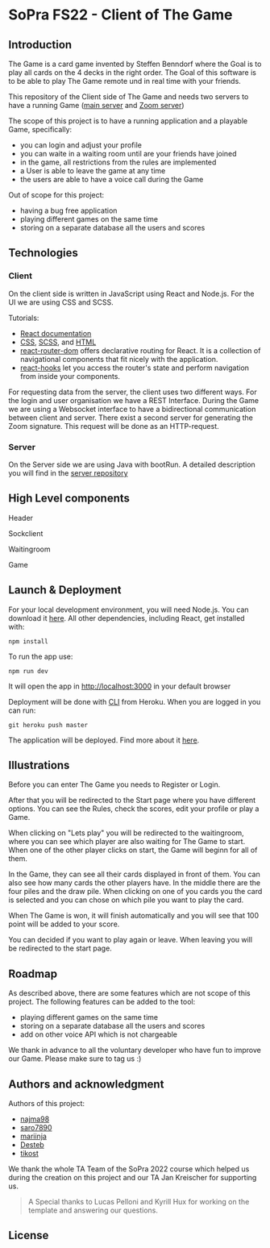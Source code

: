 # SoPra FS22 - Client of The Game

## Introduction

The Game is a card game invented by Steffen Benndorf where the Goal is to play all cards on the 4 decks in the right order.
The Goal of this software is to be able to play The Game remote und in real time with your friends.

This repository of the Client side of The Game and needs two servers to have a running Game ([main server](https://github.com/sopra-fs22-group-11/SoPra22-group11-TheGame-Server) and [Zoom server](https://zoomvideosdk-signature.herokuapp.com/))

The scope of this project is to have a running application and a playable Game, specifically:
- you can login and adjust your profile
- you can waite in a waiting room until are your friends have joined 
- in the game, all restrictions from the rules are implemented
- a User is able to leave the game at any time
- the users are able to have a voice call during the Game

Out of scope for this project:
- having a bug free application
- playing different games on the same time
- storing on a separate database all the users and scores

## Technologies

### Client

On the client side is written in JavaScript using React and Node.js. For the UI we are using CSS and SCSS.

Tutorials:

- [React documentation](https://reactjs.org/)
- [CSS](https://www.w3schools.com/Css/), [SCSS](https://sass-lang.com/documentation/syntax), and [HTML](https://www.w3schools.com/html/html_intro.asp)
- [react-router-dom](https://reacttraining.com/react-router/web/guides/quick-start) offers declarative routing for React. It is a collection of navigational components that fit nicely with the application. 
- [react-hooks](https://reactrouter.com/web/api/Hooks) let you access the router's state and perform navigation from inside your components.

For requesting data from the server, the client uses two different ways. For the login and user organisation we have a REST Interface.
During the Game we are using a Websocket interface to have a bidirectional communication between client and server. There exist a second server for generating the Zoom signature. This request will be done as an HTTP-request.


### Server

On the Server side we are using Java with bootRun. A detailed description you will find in the [server repository](https://github.com/sopra-fs22-group-11/SoPra22-group11-TheGame-Server)


## High Level components

Header

Sockclient

Waitingroom

Game



## Launch & Deployment

For your local development environment, you will need Node.js. You can download it [here](https://nodejs.org). All other dependencies, including React, get installed with:

```npm install```

To run the app use:

`npm run dev`
  
It will open the app in [http://localhost:3000](http://localhost:3000) in your default browser

Deployment will be done with [CLI](https://devcenter.heroku.com/articles/heroku-cli) from Heroku.
When you are logged in you can run:

`git heroku push master`

The application will be deployed. Find more about it [here](https://stackoverflow.com/questions/71892543/heroku-and-github-items-could-not-be-retrieved-internal-server-error).


## Illustrations

Before you can enter The Game you needs to Register or Login. 


After that you will be redirected to the Start page where you have different options. You can see the Rules, check the scores, edit your profile
or play a Game.


When clicking on "Lets play" you will be redirected to the waitingroom, where you can see which player are also waiting 
for The Game to start. When one of the other player clicks on start, the Game will beginn for all of them.


In the Game, they can see all their cards displayed in front of them. You can also see how many cards the other players have. In the 
middle there are the four piles and the draw pile. When clicking on one of you cards you the card is selected and you can chose on which pile 
you want to play the card.

When The Game is won, it will finish automatically and you will see that 100 point will be added to your score.


You can decided if you want to play again or leave. When leaving you will be redirected to the start page.


## Roadmap

As described above, there are some features which are not scope of this project. The following features can be added to the tool:
- playing different games on the same time
- storing on a separate database all the users and scores
- add on other voice API which is not chargeable

We thank in advance to all the voluntary developer who have fun to improve our Game. Please make sure to tag us :)

## Authors and acknowledgment

Authors of this project:
- [najma98](https://github.com/najma98)
- [saro7890](https://github.com/Saro7890) 
- [mariinja](https://github.com/Mariinja)
- [Desteb](https://github.com/Desteb)
- [tikost](https://github.com/tikost)

We thank the whole TA Team of the SoPra 2022 course which helped us during the creation on this project and our TA Jan Kreischer for supporting us.
> A Special thanks to Lucas Pelloni and Kyrill Hux for working on the template and answering our questions.

## License 


